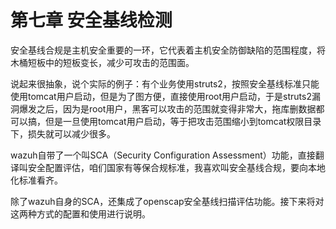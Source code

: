# 第七章 安全基线检测

安全基线合规是主机安全重要的一环，它代表着主机安全防御缺陷的范围程度，将木桶短板中的短板变长，减少可攻击的范围面。

说起来很抽象，说个实际的例子：有个业务使用struts2，按照安全基线标准只能使用tomcat用户启动，但是为了图方便，直接使用root用户启动，于是struts2漏洞爆发之后，因为是root用户，黑客可以攻击的范围就变得非常大，拖库删数据都可以搞，但是一旦使用tomcat用户启动，等于把攻击范围缩小到tomcat权限目录下，损失就可以减少很多。

wazuh自带了一个叫SCA（Security Configuration Assessment）功能，直接翻译叫安全配置评估，咱们国家有等保合规标准，我喜欢叫安全基线合规，要向本地化标准看齐。

除了wazuh自身的SCA，还集成了openscap安全基线扫描评估功能。接下来将对这两种方式的配置和使用进行说明。



